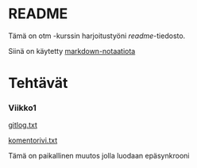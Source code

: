 # README

Tämä on otm -kurssin harjoitustyöni *readme*-tiedosto.

Siinä on käytetty [markdown-notaatiota](https://guides.github.com/features/mastering-markdown/)

# Tehtävät

### Viikko1
[gitlog.txt](https://github.com/leevileh/otm-harjoitustyo/blob/master/laskarit/viikko1/gitlog.txt)

[komentorivi.txt](https://github.com/leevileh/otm-harjoitustyo/blob/master/laskarit/viikko1/komentorivi.txt)

Tämä on paikallinen muutos jolla luodaan epäsynkrooni
